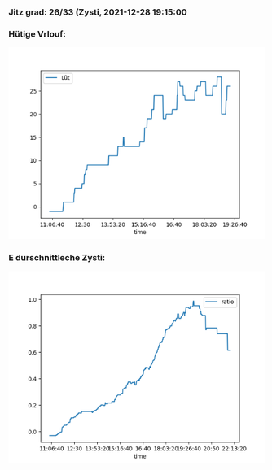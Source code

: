 ### Jitz grad: 26/33 (Zysti, 2021-12-28 19:15:00

### Hütige Vrlouf:
![Graph](Today.png)

### E durschnittleche Zysti:
![Graph](Zysti.png)